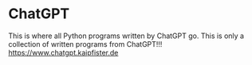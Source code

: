 # ChatGPT
This is where all Python programs written by ChatGPT go. 
This is only a collection of written programs from ChatGPT!!!
https://www.chatgpt.kaipfister.de
